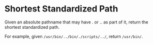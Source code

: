 # Shortest Standardized Path

Given an absolute pathname that may have . or .. as part of it, return the shortest standardized path.

For example, given `/usr/bin/../bin/./scripts/../`, return `/usr/bin/`.
